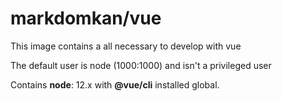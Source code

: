 # markdomkan/vue

This image contains a all necessary to develop with vue

The default user is node (1000:1000) and isn't a privileged user

Contains **node**: 12.x with **@vue/cli** installed global.

